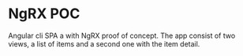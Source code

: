 # NgRX POC
Angular cli SPA a with NgRX proof of concept.
The app consist of two views, a list of items and a second one with the item detail. 
